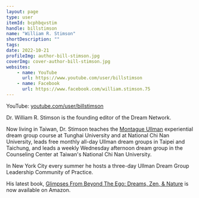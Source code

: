 ```yaml
---
layout: page
type: user
itemId: bcphbqvstim
handle: billstimson
name: "William R. Stimson"
shortDescription: ""
tags:
date: 2022-10-21
profileImg: author-bill-stimson.jpg
coverImg: cover-author-bill-stimson.jpg
websites:
    - name: YouTube
      url: https://www.youtube.com/user/billstimson
    - name: Facebook
      url: https://www.facebook.com/william.stimson.75
---
```


YouTube: [youtube.com/user/billstimson](https://www.youtube.com/user/billstimson)

Dr. William R. Stimson is the founding editor of the Dream Network.

Now living in Taiwan, Dr. Stimson teaches the [Montague Ullman](../@montagueullman) experiential dream group course at Tunghai University and at National Chi Nan University, leads free monthly all-day Ullman dream groups in Taipei and Taichung, and leads a weekly Wednesday afternoon dream group in the Counseling Center at Taiwan's National Chi Nan University.

In New York City every summer he hosts a three-day Ullman Dream Group Leadership Community of Practice.

His latest book, [Glimpses From Beyond The Ego: Dreams, Zen, & Nature](https://www.amazon.com/Glimpses-Beyond-Ego-Dreams-Nature/dp/B08F6RYH8W/ref=sr_1_1?dchild=1&qid=1602155108&refinements=p_27%3A+Ph.D.%5CcWilliam+R.+Stimson&s=books&sr=1-1&text=William+R.+Stimson%2C+Ph.D.) is now available on Amazon.
